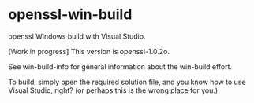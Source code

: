 # openssl-win-build

openssl Windows build with Visual Studio.

[Work in progress] This version is openssl-1.0.2o.

See win-build-info for general information about the
win-build effort.

To build, simply open the required solution file, and
you know how to use Visual Studio, right?
(or perhaps this is the wrong place for you.)
